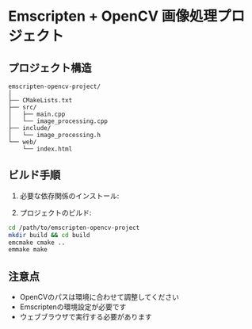 # Emscripten + OpenCV 画像処理プロジェクト

## プロジェクト構造

```
emscripten-opencv-project/
│
├── CMakeLists.txt
├── src/
│   ├── main.cpp
│   └── image_processing.cpp
├── include/
│   └── image_processing.h
└── web/
    └── index.html
```

## ビルド手順

1. 必要な依存関係のインストール:




2. プロジェクトのビルド:

```bash
cd /path/to/emscripten-opencv-project
mkdir build && cd build
emcmake cmake ..
emmake make
```

## 注意点

- OpenCVのパスは環境に合わせて調整してください
- Emscriptenの環境設定が必要です
- ウェブブラウザで実行する必要があります
